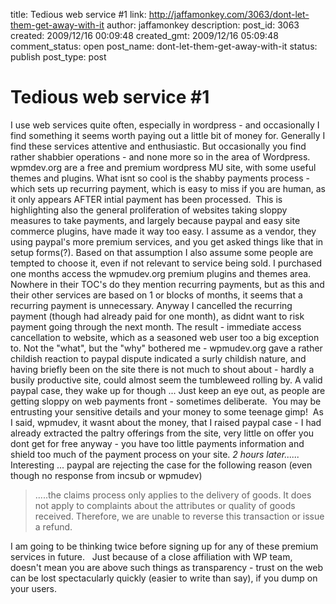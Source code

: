 title: Tedious web service #1
link: http://jaffamonkey.com/3063/dont-let-them-get-away-with-it
author: jaffamonkey
description: 
post_id: 3063
created: 2009/12/16 00:09:48
created_gmt: 2009/12/16 05:09:48
comment_status: open
post_name: dont-let-them-get-away-with-it
status: publish
post_type: post

# Tedious web service #1

I use web services quite often, especially in wordpress - and occasionally I find something it seems worth paying out a little bit of money for. Generally I find these services attentive and enthusiastic. But occasionally you find rather shabbier operations - and none more so in the area of Wordpress. wpmdev.org are a free and premium wordpress MU site, with some useful themes and plugins. What isnt so cool is the shabby payments process - which sets up recurring payment, which is easy to miss if you are human, as it only appears AFTER intial payment has been processed.  This is highlighting also the general proliferation of websites taking sloppy measures to take payments, and largely because paypal and easy site commerce plugins, have made it way too easy.  I assume as a vendor, they using paypal's more premium services, and you get asked things like that in setup forms(?). Based on that assumption I also assume some people are tempted to choose it, even if not relevant to service being sold. I purchased one months access the wpmudev.org premium plugins and themes area. Nowhere in their TOC's do they mention recurring payments, but as this and their other services are based on 1 or blocks of months, it seems that a recurring payment is unnecessary. Anyway I cancelled the recurring payment (though had already paid for one month), as didnt want to risk payment going through the next month. The result - immediate access cancellation to website, which as a seasoned web user too a big exception to. Not the "what", but the "why" bothered me - wpmudev.org gave a rather childish reaction to paypal dispute indicated a surly childish nature, and having briefly been on the site there is not much to shout about - hardly a busily productive site, could almost seem the tumbleweed rolling by. A valid paypal case, they wake up for though ... Just keep an eye out, as people are getting sloppy on web payments front - sometimes deliberate.  You may be entrusting your sensitive details and your money to some teenage gimp!  As I said, wpmudev, it wasnt about the money, that I raised paypal case - I had already extracted the paltry offerings from the site, very little on offer you dont get for free anyway - you have too little payments information and shield too much of the payment process on your site. _2 hours later......_ Interesting ... paypal are rejecting the case for the following reason (even though no response from incsub or wpmudev) 

> .....the claims process only applies to the delivery of goods. It does not apply to complaints about the attributes or quality of goods received. Therefore, we are unable to reverse this transaction or issue a refund.

I am going to be thinking twice before signing up for any of these premium services in future.   Just because of a close affiliation with WP team, doesn't mean you are above such things as transparency - trust on the web can be lost spectacularly quickly (easier to write than say), if you dump on your users.